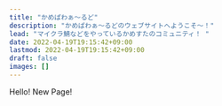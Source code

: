 ```yaml
---
title: "かめぱわぁ～るど"
description: "かめぱわぁ～るどのウェブサイトへようこそ～！"
lead: "マイクラ鯖などをやっているかめすたのコミュニティ！ "
date: 2022-04-19T19:15:42+09:00
lastmod: 2022-04-19T19:15:42+09:00
draft: false
images: []
---
```


Hello! New Page!
